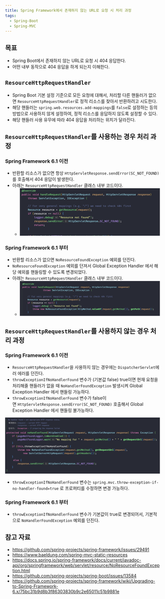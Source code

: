 ```yaml
---
title: Spring Framework에서 존재하지 않는 URL로 요청 시 처리 과정
tags:
  - Spring-Boot
  - Spring-MVC
---
```

## 목표

- Spring Boot에서 존재하지 않는 URL로 요청 시 404 응답한다.
- 어떤 내부 동작으로 404 응답을 하게 되는지 이해한다.

##  `ResourceHttpRequestHandler`

- Spring Boot 기본 설정 기준으로 모든 요청에 대해서, 처리할 다른 핸들러가 없으면 `ResourceHttpRequestHandler`로 정적 리소스를 찾아서 반환하려고 시도한다.
- 해당 핸들러는 `spring.web.resources.add-mappings`를 `false`로 설정하는 등의 방법으로 사용하지 않게 설정하여, 정적 리소스를 응답하지 않도록 설정할 수 있다.
- 해당 핸들러 사용 유무에 따라 404 응답을 처리하는 위치가 달라진다.

## `ResourceHttpRequestHandler`를 사용하는 경우 처리 과정

### Spring Framework 6.1 이전

- 반환할 리소스가 없으면 항상 `HttpServletResponse.sendError(SC_NOT_FOUND)`를 호출해서 404 응답이 발생한다.
- 아래는 `ResourceHttpRequestHandler` 클래스 내부 코드이다.
	- ![](assets/Pasted%20image%2020241014201333.png)

### Spring Framework 6.1 부터

- 반환할 리소스가 없으면 `NoResourceFoundException` 예외를 던진다.
- `NoResourceFoundException` 예외를 던져서 Global Exception Handler 에서 해당 예외를 핸들링할 수 있도록 변경되었다.
- 아래는 `ResourceHttpRequestHandler` 클래스 내부 코드이다.
	- ![](assets/Pasted%20image%2020241014201512.png)

## `ResourceHttpRequestHandler`를 사용하지 않는 경우 처리 과정

### Spring Framework 6.1 이전

- `ResourceHttpRequestHandler`을 사용하지 않는 경우에는 `DispatcherServlet`에러 에러를 던진다.
- `throwExceptionIfNoHandlerFound` 변수가 (기본값 false) true이면 현재 요청을 처리해줄 핸들러가 없을 때 `NoHandlerFoundException` 발생시켜 Global Exception Handler 에서 핸들링 가능하다. 
- `throwExceptionIfNoHandlerFound` 변수가 false이면 `HttpServletResponse.sendError(SC_NOT_FOUND)` 호출해서 Global Exception Handler 에서 핸들링 불가능하다. 

![](assets/Pasted%20image%2020241014202609.png)

- `throwExceptionIfNoHandlerFound` 변수는 `spring.mvc.throw-exception-if-no-handler-found=true` 로 프로퍼티를 수정하면 변경 가능하다.

### Spring Framework 6.1 부터

- `throwExceptionIfNoHandlerFound` 변수가 기본값이 true로 변경되어서, 기본적으로 `NoHandlerFoundException` 예외를 던진다.

## 참고 자료

- https://github.com/spring-projects/spring-framework/issues/29491
- https://www.baeldung.com/spring-mvc-static-resources
- https://docs.spring.io/spring-framework/docs/current/javadoc-api/org/springframework/web/servlet/resource/NoResourceFoundException.html
- https://github.com/spring-projects/spring-boot/issues/13584
- https://github.com/spring-projects/spring-framework/wiki/Upgrading-to-Spring-Framework-6.x/75bc31b9d8b3f86303830b9c2e65011c51b9881e
